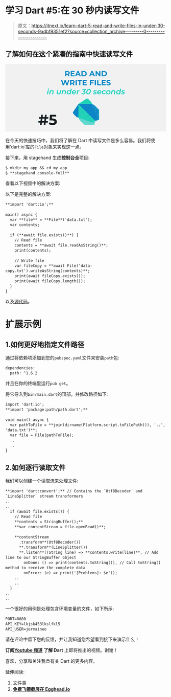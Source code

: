 # 学习 Dart #5:在 30 秒内读写文件

> 原文：<https://itnext.io/learn-dart-5-read-and-write-files-in-under-30-seconds-9adbf9351ef2?source=collection_archive---------0----------------------->

## 了解如何在这个紧凑的指南中快速读写文件

![](img/cb67bef26bead9fc878df8c23a0c54d7.png)

在今天的快速技巧中，我们将了解在 Dart 中读写文件是多么容易。我们将使用‘dart:io’库的`File`对象来实现这一点。

接下来，用 stagehand 生成**控制台全**项目:

```
$ mkdir my_app && cd my_app
$ **stagehand console-full**
```

查看以下视频中的解决方案:

以下是完整的解决方案:

```
**import 'dart:io';**

main() async {
  var **file** = **File**('data.txt');
  var contents;

  if (**await file.exists()**) {
    // Read file
    contents = **await file.readAsString()**;
    print(contents);

    // Write file
    var fileCopy = **await File('data-copy.txt').writeAsString(contents)**;
    print(await fileCopy.exists());
    print(await fileCopy.length());
  }
}
```

以及[源代码](http://bit.ly/2qpAXKt)。

# 扩展示例

## 1.如何更好地指定文件路径

通过将依赖项添加到您的`pubspec.yaml`文件来安装`path`包:

```
dependencies:
  path: ^1.6.2
```

并且在你的终端里运行`pub get`。

将它导入到`bin/main.dart`的顶部，并修改路径如下:

```
import 'dart:io';
**import 'package:path/path.dart';**

void main() async {
  var pathToFile = **join(dirname(Platform.script.toFilePath()), '..', 'data.txt')**;
  var file = File(pathToFile);
  ..
  ..
}
```

## 2.如何逐行读取文件

我们可以创建一个读取流来处理文件:

```
**import 'dart:convert';** // Contains the `Utf8Decoder` and `LineSplitter` stream transformers
..
..
  if (await file.exists()) {
    // Read file
    **contents = StringBuffer();**
    **var contentStream = file.openRead()**;

    **contentStream
      .transform**(Utf8Decoder())
      **.transform**(LineSplitter())
      **.listen**((String line) => **contents.write(line)**, // Add line to our StringBuffer object
        onDone: () => print(contents.toString()), // Call toString() method to receive the complete data
        onError: (e) => print('[Problems]: $e'));
    ..
    ..
  }
..
..
```

一个很好的用例是处理包含环境变量的文件，如下所示:

```
PORT=8080
API_KEY=lkjsk453lkslfkl5
API_USER=jermaineo
```

请在评论中留下您的反馈，并让我知道您希望看到接下来演示什么！

**订阅**[**Youtube 频道**](https://www.youtube.com/channel/UCHSRZk4k6e-hqIXBBM4b2iA?view_as=subscriber) **了解 Dart** 上即将推出的视频。谢谢！

喜欢，分享和关注我😍有关 Dart 的更多内容。

延伸阅读:

1.  [文件类](https://api.dartlang.org/stable/2.0.0/dart-io/File-class.html)
2.  [**免费飞镖截屏在 Egghead.io**](https://dev.to/graphicbeacon/Free%20Dart%20Screencasts%20on%20Egghead.io)